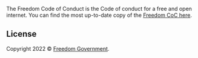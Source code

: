 The Freedom Code of Conduct is the Code of conduct for a free and open internet. You can find the most up-to-date copy of the [Freedom CoC here](https://github.com/FreedomGov/FreedomCoC/blob/master/.github/code_of_conduct.md).

## License

Copyright 2022 © [Freedom Government](https://kabukistarship.com).